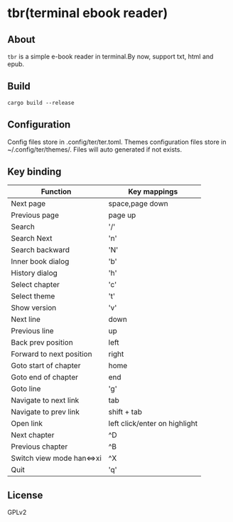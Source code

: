 # tbr(terminal ebook reader)

## About

`tbr` is a simple e-book reader in terminal.By now, support txt, html and epub.

## Build

    cargo build --release

## Configuration

Config files store in .config/ter/ter.toml. Themes configuration files store in ~/.config/ter/themes/. Files will auto
generated if not exists.

## Key binding

| Function                  | Key mappings                  |
|---------------------------|-------------------------------|
| Next page                 | space,page down               |
| Previous page             | page up                       |
| Search                    | '/'                           |
| Search Next               | 'n'                           |
| Search backward           | 'N'                           |
| Inner book dialog         | 'b'                           |
| History dialog            | 'h'                           |
| Select chapter            | 'c'                           |
| Select theme              | 't'                           |
| Show version              | 'v'                           |
| Next line                 | down                          |
| Previous line             | up                            |
| Back prev position        | left                          |
| Forward to next position  | right                         |
| Goto start of chapter     | home                          |
| Goto end of chapter       | end                           |
| Goto line                 | 'g'                           |
| Navigate to next link     | tab                           |
| Navigate to prev link     | shift + tab                   |
| Open link                 | left click/enter on highlight |
| Next chapter              | ^D                            |
| Previous chapter          | ^B                            |
| Switch view mode han<=>xi | ^X                            |
| Quit                      | 'q'                           |

## License

GPLv2
